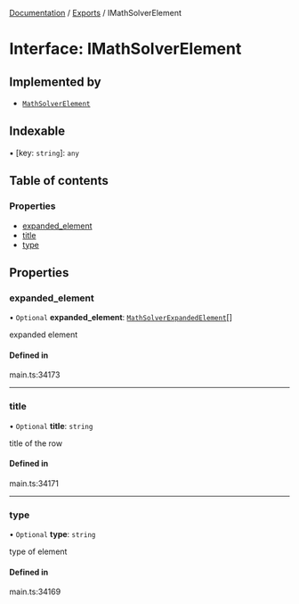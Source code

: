 [Documentation](../README.md) / [Exports](../modules.md) / IMathSolverElement

# Interface: IMathSolverElement

## Implemented by

- [`MathSolverElement`](../classes/MathSolverElement.md)

## Indexable

▪ [key: `string`]: `any`

## Table of contents

### Properties

- [expanded\_element](IMathSolverElement.md#expanded_element)
- [title](IMathSolverElement.md#title)
- [type](IMathSolverElement.md#type)

## Properties

### expanded\_element

• `Optional` **expanded\_element**: [`MathSolverExpandedElement`](../classes/MathSolverExpandedElement.md)[]

expanded element

#### Defined in

main.ts:34173

___

### title

• `Optional` **title**: `string`

title of the row

#### Defined in

main.ts:34171

___

### type

• `Optional` **type**: `string`

type of element

#### Defined in

main.ts:34169
